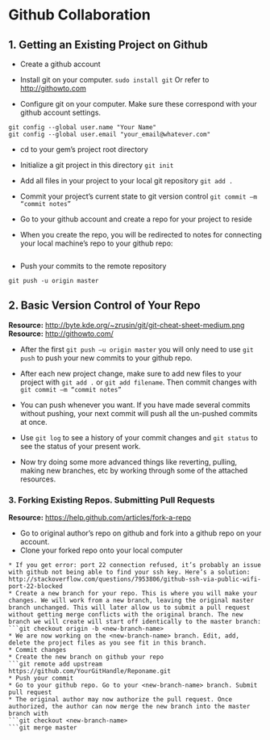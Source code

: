 <h1>Github Collaboration</h1>

<h2>1. Getting an Existing Project on Github</h2>

* Create a github account

* Install git on your computer. `sudo install git` Or refer to <a href="http://githowto.com">http://githowto.com </a>

* Configure git on your computer. Make sure these correspond with your github account settings.
```
git config --global user.name "Your Name"
git config --global user.email "your_email@whatever.com"
```

* cd to your gem’s project root directory

* Initialize a git project in this directory `git init`

* Add all files in your project to your local git repository `git add .`

* Commit your project’s current state to git version control `git commit –m “commit notes”`

* Go to your github account and create a repo for your project to reside

* When you create the repo, you will be redirected to notes for connecting your local machine’s repo to your github repo:
```git remote add origin git@github.com:github-handle/repo-name.git
```

* Push your commits to the remote repository
```
git push -u origin master
```

<h2>2. Basic Version Control of Your Repo</h2>

<b>Resource:</b> http://byte.kde.org/~zrusin/git/git-cheat-sheet-medium.png <br>
<b>Resource:</b> http://githowto.com/

* After the first `git push –u origin master` you will only need to use `git push` to push your new commits to your github repo.

* After each new project change, make sure to add new files to your project with `git add .` or `git add filename`. Then commit changes with `git commit –m “commit notes”`

* You can push whenever you want. If you have made several commits without pushing, your next commit will push all the un-pushed commits at once.

* Use `git log` to see a history of your commit changes and `git status` to see the status of your present work.

* Now try doing some more advanced things like reverting, pulling, making new branches, etc by working through some of the attached resources.

<h3>3. Forking Existing Repos. Submitting Pull Requests</h3>

<b>Resource:</b> https://help.github.com/articles/fork-a-repo

* Go to original author’s repo on github and fork into a github repo on your account.
* Clone your forked repo onto your local computer
```git clone git@github.com:your-git-handle/reponame.git
* If you get error: port 22 connection refused, it’s probably an issue with github not being able to find your ssh key. Here’s a solution: http://stackoverflow.com/questions/7953806/github-ssh-via-public-wifi-port-22-blocked
* Create a new branch for your repo. This is where you will make your changes. We will work from a new branch, leaving the original master branch unchanged. This will later allow us to submit a pull request without getting merge conflicts with the original branch. The new branch we will create will start off identically to the master branch:
```git checkout origin -b <new-branch-name>
* We are now working on the <new-branch-name> branch. Edit, add, delete the project files as you see fit in this branch.
* Commit changes
* Create the new branch on github your repo
```git remote add upstream https://github.com/YourGitHandle/Reponame.git
* Push your commit
* Go to your github repo. Go to your <new-branch-name> branch. Submit pull request
* The original author may now authorize the pull request. Once authorized, the author can now merge the new branch into the master branch with
```git checkout <new-branch-name>
```git merge master



